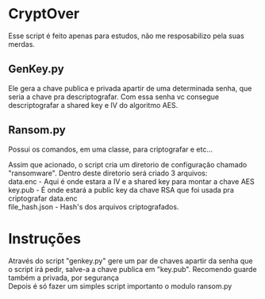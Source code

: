 # CryptOver
Esse script é feito apenas para estudos, não me resposabilizo pela suas merdas.
## GenKey.py
Ele gera a chave publica e privada apartir de uma determinada senha, que seria a chave pra descriptografar.
Com essa senha vc consegue descriptografar a shared key e IV do algoritmo AES.
## Ransom.py
Possui os comandos, em uma classe, para criptografar e etc...

Assim que acionado, o script cria um diretorio de configuração chamado "ransomware".
Dentro deste diretorio será criado 3 arquivos: <br>
data.enc - Aqui é onde estara a IV e a shared key para montar a chave AES <br>
key.pub -  É onde estará a public key da chave RSA que foi usada pra criptografar data.enc <br>
file_hash.json - Hash's dos arquivos criptografados.  <br>
 
 # Instruções 
 Através do script "genkey.py" gere um par de chaves apartir da senha que o script irá pedir, salve-a a chave publica em "key.pub". Recomendo guarde também a privada, por segurança<br>
Depois é só fazer um simples script importanto o modulo ransom.py
 

